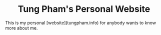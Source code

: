 <h1 align="center">
  Tung Pham's Personal Website
</h1>
This is my personal [website](tungpham.info) for anybody wants to know more about me.
